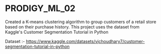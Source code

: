 # PRODIGY_ML_02
Created a K-means clustering algorithm to group customers of a retail store based on their purchase history. This project uses the dataset from Kaggle's Customer Segmentation Tutorial in Python

Dataset :- https://www.kaggle.com/datasets/vjchoudhary7/customer-segmentation-tutorial-in-python
